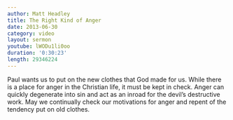 ```yaml
--- 
author: Matt Headley 
title: The Right Kind of Anger 
date: 2013-06-30
category: video
layout: sermon
youtube: lWODu1li0oo
duration: '0:30:23'
length: 29346224 
---
```


Paul wants us to put on the new clothes that God made for us. While there is a place for anger in the Christian life, it must be kept in check. Anger can quickly degenerate into sin and act as an inroad for the devil’s destructive work.  May we continually check our motivations for anger and repent of the tendency put on old clothes.